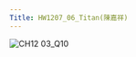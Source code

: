 ```yaml
---
Title: HW1207_06_Titan(陳嘉祥)
---
```


![CH12 03_Q10](https://github.com/user-attachments/assets/2ec457f2-159e-4f14-83f5-d4d4c1c66439)


